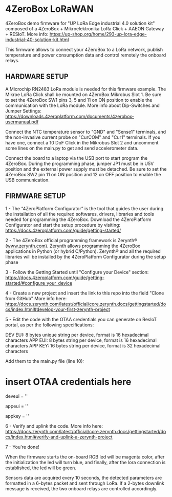 4ZeroBox LoRaWAN
========

4ZeroBox demo firmware for "UP LoRa Edge industrial 4.0 solution kit" composed of a 4ZeroBox + Mikroelektronika LoRa Click + AAEON Gateway + RESIoT. More info: https://up-shop.org/home/293-up-lora-edge-industrial-40-solution-kit.html

This firmware allows to connect your 4ZeroBox to a LoRa network, publish temperature and power consumption data and control remotely the onboard relays.

HARDWARE SETUP
--------

A Microchip RN2483 LoRa module is needed for this firmware example. The Mikroe LoRa Click shall be mounted on 4ZeroBox Mikrobus Slot 1. Be sure to set the 4ZeroBox SW1 pins 3, 5 and 11 on ON position to enable the communication with the LoRa module.
More info about Dip-Switches and Jumper Settings: https://downloads.4zeroplatform.com/documents/4zerobox-usermanual.pdf 

Connect the NTC temperature sensor to "GND" and "Sense1" terminals, and the non-invasive current probe on "CurCOM" and "Cur1" terminals. If you have one, connect a 10 DoF Click in the Mikrobus Slot 2 and uncomment some lines on the main.py to get and send accelerometer data.

Connect the board to a laptop via the USB port to start program the 4ZeroBox. During the programming phase, jumper JP1 must be in U5V position and the external power supply must be detached. Be sure to set the 4ZeroBox SW2 pin 11 on ON position and 12 on OFF position to enable the USB communication. 

FIRMWARE SETUP
--------

1 - The “4ZeroPlatform Configurator” is the tool that guides the user during the installation of all the
required softwares, drivers, libraries and tools needed for programming the 4ZeroBox. 
Download the 4ZeroPlatform Configurator and start the setup procedure by visiting:
https://docs.4zeroplatform.com/guide/getting-started/

2 - The 4ZeroBox official programming framework is Zerynth® (www.zerynth.com). Zerynth allows
programming the 4ZeroBox applications in Python (or hybrid C/Python). Zerynth® and all the required libraries will be installed by the 4ZeroPlatform Configurator during the setup phase

3 - Follow the Getting Started until "Configure your Device" section: https://docs.4zeroplatform.com/guide/getting-started/#configure_your_device

4 - Create a new project and insert the link to this repo into the field "Clone from GitHub"
More info here: https://docs.zerynth.com/latest/official/core.zerynth.docs/gettingstarted/docs/index.html#develop-your-first-zerynth-project

5 - Edit the code with the OTAA credentials you can generate on ResIoT portal, as per the following specifications:


DEV EUI: 8 bytes unique string per device, format is 16 hexadecimal characters
APP EUI: 8 bytes string per device, format is 16 hexadecimal characters
APP KEY: 16 bytes string per device, format is 32 hexadecimal characters
 

Add them to the main.py file (line 10):

# insert OTAA credentials here

deveui = ''

appeui = ''

appkey = ''

6 - Verify and uplink the code. More info here: https://docs.zerynth.com/latest/official/core.zerynth.docs/gettingstarted/docs/index.html#verify-and-uplink-a-zerynth-project

7 - You're done! 

When the firmware starts the on-board RGB led will be magenta color, after the initialization the led will turn blue, and finally, after the lora connection is established, the led will be green.

Sensors data are acquired every 10 seconds, the detected parameters are formatted in a 6-bytes packet and sent through LoRa. If a 2-bytes downlink message is received, the two onboard relays are controlled accordingly.
